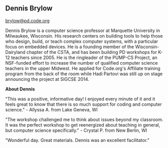 ## Dennis Brylow
[brylow@pd.code.org](mailto:brylow@pd.code.org)

Dennis Brylow is a computer science professor at Marquette University in Milwaukee, Wisconsin. His research centers on building tools to help those who design, build, or teach complex computer systems, with a particular focus on embedded devices. He is a founding member of the Wisconsin-Dairyland chapter of the CSTA, and has been building PD workshops for K-12 teachers since 2005. He is the ringleader of the PUMP-CS Project, an NSF-funded effort to increase the number of qualified computer science 
teachers in the upper Midwest. He applied for Code.org's Affiliate training program from the back of the room while Hadi Partovi was still up on stage announcing the project at SIGCSE 2014.

**About Dennis**

"This was a positive, informative day! I enjoyed every minute of it and it
feels great to know that there is so much support for coding and computer
science." - Allyssa A. from Lake Geneva, WI

"The workshop challenged me to think about issues beyond my classroom. It
was the perfect workshop to get reenergized about teaching in general, but
computer science specifically." - Crystal P. from New Berlin, WI

"Wonderful day. Great materials. Dennis was an excellent facilitator."